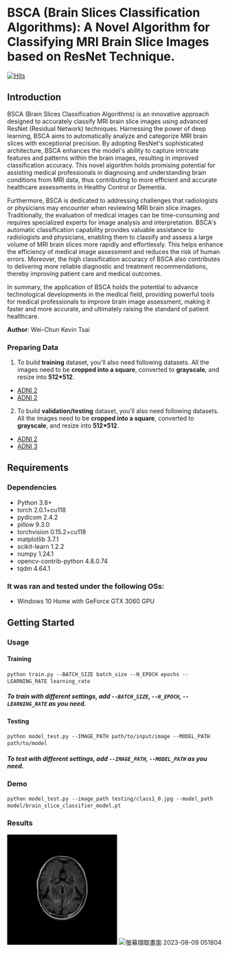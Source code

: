 # BSCA (Brain Slices Classification Algorithms): A Novel Algorithm for Classifying MRI Brain Slice Images based on ResNet Technique.

[![Hits](https://hits.seeyoufarm.com/api/count/incr/badge.svg?url=https%3A%2F%2Fgithub.com%2FKevinTsaiCodes%2FBSCA&count_bg=%2379C83D&title_bg=%23555555&icon=&icon_color=%23E7E7E7&title=hits&edge_flat=false)](https://hits.seeyoufarm.com)


## Introduction

BSCA (Brain Slices Classification Algorithms) is an innovative approach designed to accurately classify MRI brain slice images using advanced ResNet (Residual Network) techniques. Harnessing the power of deep learning, BSCA aims to automatically analyze and categorize MRI brain slices with exceptional precision. By adopting ResNet's sophisticated architecture, BSCA enhances the model's ability to capture intricate features and patterns within the brain images, resulting in improved classification accuracy. This novel algorithm holds promising potential for assisting medical professionals in diagnosing and understanding brain conditions from MRI data, thus contributing to more efficient and accurate healthcare assessments in Healthy Control or Dementia.

Furthermore, BSCA is dedicated to addressing challenges that radiologists or physicians may encounter when reviewing MRI brain slice images. Traditionally, the evaluation of medical images can be time-consuming and requires specialized experts for image analysis and interpretation. BSCA's automatic classification capability provides valuable assistance to radiologists and physicians, enabling them to classify and assess a large volume of MRI brain slices more rapidly and effortlessly. This helps enhance the efficiency of medical image assessment and reduces the risk of human errors. Moreover, the high classification accuracy of BSCA also contributes to delivering more reliable diagnostic and treatment recommendations, thereby improving patient care and medical outcomes.

In summary, the application of BSCA holds the potential to advance technological developments in the medical field, providing powerful tools for medical professionals to improve brain image assessment, making it faster and more accurate, and ultimately raising the standard of patient healthcare.

**Author**: Wei-Chun Kevin Tsai

### Preparing Data
1. To build **training** dataset, you'll also need following datasets. All the images need to be **cropped into a square**, converted to **grayscale**, and resize into **512*512**.
- [ADNI 2](https://adni.loni.usc.edu/)
- [ADNI 2](https://adni.loni.usc.edu/)

2. To build **validation/testing** dataset, you'll also need following datasets. All the images need to be **cropped into a square**, converted to **grayscale**, and resize into **512*512**.
- [ADNI 2](https://adni.loni.usc.edu/)
- [ADNI 3](https://adni.loni.usc.edu/)

## Requirements
### Dependencies
- Python 3.8+
- torch 2.0.1+cu118
- pydicom 2.4.2
- pillow 9.3.0
- torchvision 0.15.2+cu118
- matplotlib 3.7.1
- scikit-learn 1.2.2
- numpy 1.24.1
- opencv-contrib-python 4.8.0.74
- tqdm 4.64.1

### It was ran and tested under the following OSs:
- Windows 10 Home with GeForce GTX 3060 GPU

## Getting Started
### Usage
#### Training

    python train.py --BATCH_SIZE batch_size --N_EPOCH epochs --LEARNING_RATE learning_rate
 
##### To train with different settings, add `--BATCH_SIZE`, `--N_EPOCH`, `--LEARNING_RATE` as you need.


#### Testing
      
    python model_test.py --IMAGE_PATH path/to/input/image --MODEL_PATH path/to/model

##### To test with different settings, add `--IMAGE_PATH`, `--MODEL_PATH` as you need.


### Demo

    python model_test.py --image_path testing/class1_0.jpg --model_path model/brain_slice_classifier_model.pt

### Results
![class1_0.jpg](testing%2Fclass1_0.jpg)
![螢幕擷取畫面 2023-08-09 051804](https://github.com/KevinTsaiCodes/BSCA/assets/53148219/0a426b1e-4e17-44c1-a489-9f841284f8b0)
